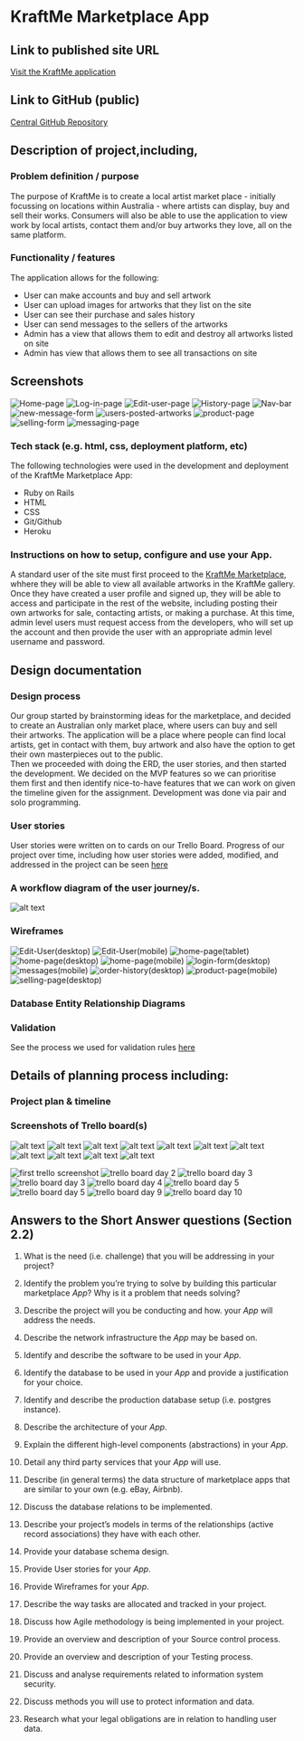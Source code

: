 # KraftMe Marketplace App

## Link to published site URL
[Visit the KraftMe application](https://young-scrubland-51531.herokuapp.com)

## Link to GitHub (public)
[Central GitHub Repository](https://github.com/EnFen/kraftme)
## Description of project,including,

### Problem definition / purpose
The purpose of KraftMe is to create a local artist market place - initially focussing on locations within  Australia -  where artists can display, buy and sell their works. 
Consumers will also be able to use the application to view work by local artists,  contact them and/or buy artworks they love,  all on the same platform. 

### Functionality / features
The application allows for the following:
  * User can make accounts and buy and sell artwork
  * User can upload images for artworks that they list on the site
  * User can see their purchase and sales history
  * User can send messages to the sellers of the artworks
  * Admin has a view that allows them to edit and destroy all artworks listed on site
  * Admin has view that allows them to see all transactions on site

## Screenshots
![Home-page](./docs/screenshots/kraftme-homepage.png)
![Log-in-page](./docs/screenshots/log-in-page.png)
![Edit-user-page](./docs/screenshots/edit-user-page.png)
![History-page](./docs/screenshots/history-page.png)
![Nav-bar](./docs/screenshots/navbar-when-signed-in.png)
![new-message-form](./docs/screenshots/new-message-form.png)
![users-posted-artworks](./docs/screenshots/posted-artworks.png)
![product-page](./docs/screenshots/product-page.png)
![selling-form](./docs/screenshots/selling-form.png)
![messaging-page](./docs/screenshots/messaging-page.png)


### Tech stack (e.g. html, css, deployment platform, etc)
The following technologies were used in the development and deployment of the KraftMe Marketplace App:
  * Ruby on Rails
  * HTML
  * CSS
  * Git/Github
  * Heroku

### Instructions on how to setup, configure and use your App.
A standard user of the site must first proceed to the [KraftMe Marketplace](https://young-scrubland-51531.herokuapp.com), whhere they will be able to view all available artworks in the KraftMe gallery. Once they have created a user profile and signed up, they will be able to access and participate in the rest of the website, including posting their own artworks for sale, contacting artists, or making a purchase.
At this time, admin level users must request access from the developers, who will set up the account and then provide the user with an appropriate admin level username and password.

## Design documentation


### Design process 
Our group started by brainstorming ideas for the marketplace, and decided to create an Australian only market place, where users can buy and sell their artworks. The application will be a place where people can find local artists, get in contact with them, buy artwork and also have the option to get their own masterpieces out to the public.  
Then we proceeded with doing the ERD, the user stories, and then started the development. We decided on the MVP features so we can prioritise them first and then identify nice-to-have features that we can work on given the timeline given for the assignment. Development was done via pair and solo programming.

### User stories
User stories were written on to cards on our Trello Board. Progress of our project over time, including how user stories were added, modified, and addressed in the project can be seen [here](./docs/trello_boards)

### A workflow diagram of the user journey/s.
![alt text](/docs/User_workflow.png)
### Wireframes
![Edit-User(desktop)](./docs/edit-user(desktop).jpg)
![Edit-User(mobile)](./docs/edit-user(mobile).jpg)
![home-page(tablet)](./docs/homepage(tablet).jpg)
![home-page(desktop)](./docs/homepage(desktop).jpg)
![home-page(mobile)](./docs/homepage(mobile).jpg)
![login-form(desktop)](./docs/login-form(desktop).jpg)
![messages(mobile)](./docs/messages-page(mobile).jpg)
![order-history(desktop)](./docs/order-history(desktop).jpg)
![product-page(mobile)](./docs/product-page(mobile).jpg)
![selling-page(desktop)](./docs/selling-page(desktop).jpg)
### Database Entity Relationship Diagrams

### Validation
See the process we used for validation rules [here](./docs/validation_rules)

## Details of planning process including:

### Project plan & timeline

### Screenshots of Trello board(s)
![alt text](/docs/trello1.png)
![alt text](/docs/trello2.png)
![alt text](/docs/trello3.png)
![alt text](/docs/trello4.png)
![alt text](/docs/trello5.png)
![alt text](/docs/trello6.png)
![alt text](/docs/trello7.png)
![alt text](/docs/trello8.png)
![alt text](/docs/trello9.png)
![alt text](/docs/trello10.png)
![alt text](/docs/trello11.png)

![first trello screenshot](./docs/29.10.18_trello.png)
![trello board day 2](./docs/30.10.18_trello.png)
![trello board day 3](./docs/31.10.18_trello.png)
![trello board day 3](./docs/31.10.18_trello2.png)
![trello board day 4](./docs/1.11.18_trello.png)
![trello board day 5](./docs/02.11.18_trello.png)
![trello board day 5](./docs/02.11.18_trello2.png)
![trello board day 9](./docs/06.11.18_trello.png)
![trello board day 10](./docs/07.11.18_trello.png)

## Answers to the Short Answer questions (Section 2.2)

1. What is the need (i.e. challenge) that you will be addressing in your project?

2. Identify the problem you’re trying to solve by building this particular marketplace *App*? Why is it a problem that needs solving?

3. Describe the project will you be conducting and how. your *App* will address the needs.

4. Describe the network infrastructure the *App* may be based on.

5. Identify and describe the software to be used in your *App.*

6. Identify the database to be used in your *App* and provide a justification for your choice.

7. Identify and describe the production database setup (i.e. postgres instance).

8. Describe the architecture of your *App*.

9. Explain the different high-level components (abstractions) in your *App*.

10. Detail any third party services that your *App* will use.

11. Describe (in general terms) the data structure of marketplace apps that are similar to your own (e.g. eBay, Airbnb).

12. Discuss the database relations to be implemented.

13. Describe your project’s models in terms of the relationships (active record associations) they have with each other.

14. Provide your database schema design.

15. Provide User stories for your *App*.

16. Provide Wireframes for your *App*.

17. Describe the way tasks are allocated and tracked in your project.

18. Discuss how Agile methodology is being implemented in your project.

19. Provide an overview and description of your Source control process.

20. Provide an overview and description of your Testing process.

21. Discuss and analyse requirements related to information system security.

22. Discuss methods you will use to protect information and data.

23. Research what your legal obligations are in relation to handling user data.



